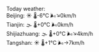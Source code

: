 Today weather:  
Beijing: ☀️ 🌡️-6°C 🌬️↘0km/h  
Tianjin: 🌫  🌡️+0°C 🌬️0km/h  
Shijiazhuang: 🌫  🌡️+0°C 🌬️↘4km/h  
Tangshan: ☀️ 🌡️+1°C 🌬️→7km/h  

